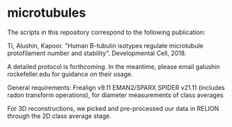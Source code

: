 # microtubules
The scripts in this repository correspond to the following publication:

Ti, Alushin, Kapoor. "Human B-tubulin isotypes regulate microtubule protofilament number and stability".  Developmental Cell, 2018.

A detailed protocol is forthcoming.  In the meantime, please email galushin <at> rockefeller.edu for guidance on their usage.  

General requirements:
Frealign v9.11
EMAN2/SPARX
SPIDER v21.11 (includes radon transform operations), for diameter measurements of class averages

For 3D reconstructions, we picked and pre-processed our data in RELION through the 2D class average stage.
